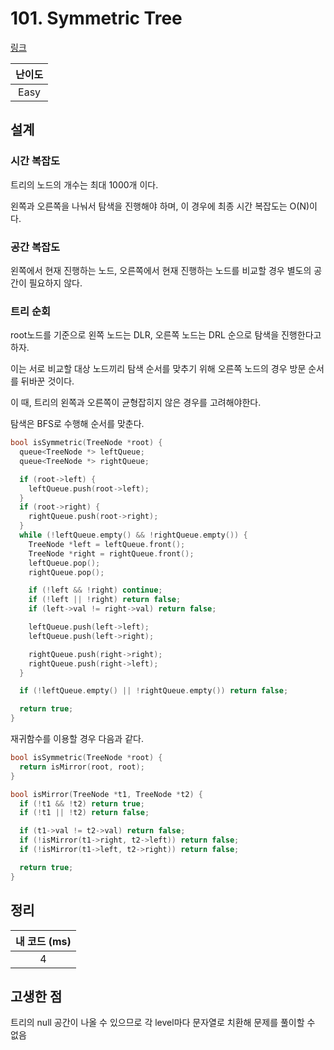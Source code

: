 # 101. Symmetric Tree

[링크](https://leetcode.com/problems/symmetric-tree/)

| 난이도 |
| :----: |
|  Easy  |

## 설계

### 시간 복잡도

트리의 노드의 개수는 최대 1000개 이다.

왼쪽과 오른쪽을 나눠서 탐색을 진행해야 하며, 이 경우에 최종 시간 복잡도는 O(N)이다.

### 공간 복잡도

왼쪽에서 현재 진행하는 노드, 오른쪽에서 현재 진행하는 노드를 비교할 경우 별도의 공간이 필요하지 않다.

### 트리 순회

root노드를 기준으로 왼쪽 노드는 DLR, 오른쪽 노드는 DRL 순으로 탐색을 진행한다고 하자.

이는 서로 비교할 대상 노드끼리 탐색 순서를 맞추기 위해 오른쪽 노드의 경우 방문 순서를 뒤바꾼 것이다.

이 때, 트리의 왼쪽과 오른쪽이 균형잡히지 않은 경우를 고려해야한다.

탐색은 BFS로 수행해 순서를 맞춘다.

```cpp
bool isSymmetric(TreeNode *root) {
  queue<TreeNode *> leftQueue;
  queue<TreeNode *> rightQueue;

  if (root->left) {
    leftQueue.push(root->left);
  }
  if (root->right) {
    rightQueue.push(root->right);
  }
  while (!leftQueue.empty() && !rightQueue.empty()) {
    TreeNode *left = leftQueue.front();
    TreeNode *right = rightQueue.front();
    leftQueue.pop();
    rightQueue.pop();

    if (!left && !right) continue;
    if (!left || !right) return false;
    if (left->val != right->val) return false;

    leftQueue.push(left->left);
    leftQueue.push(left->right);

    rightQueue.push(right->right);
    rightQueue.push(right->left);
  }

  if (!leftQueue.empty() || !rightQueue.empty()) return false;

  return true;
}
```

재귀함수를 이용할 경우 다음과 같다.

```cpp
bool isSymmetric(TreeNode *root) {
  return isMirror(root, root);
}

bool isMirror(TreeNode *t1, TreeNode *t2) {
  if (!t1 && !t2) return true;
  if (!t1 || !t2) return false;

  if (t1->val != t2->val) return false;
  if (!isMirror(t1->right, t2->left)) return false;
  if (!isMirror(t1->left, t2->right)) return false;

  return true;
}
```

## 정리

| 내 코드 (ms) |
| :----------: |
|      4       |

## 고생한 점

트리의 null 공간이 나올 수 있으므로 각 level마다 문자열로 치환해 문제를 풀이할 수 없음
